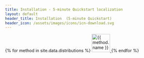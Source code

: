 ```yaml
---
title: Installation - 5-minute Quickstart localization
layout: default
header_title: Installation  (5-minute Quickstart)
header_icon: /assets/images/icons/icn-download.svg
---
```


<div class="page page-install">
  <!--{% include header.html %}-->
  <section class="content-section">
    <div class="container">
      <div class="distributions">
        {% for method in site.data.distributions %}
          <a href="{% if method.soon %}#{% else %}/install/{{ method.id }}/{% endif %}" class="box {% if method.soon %}soon{% endif %}" title="{{ method.name }}">
            <img src="/assets/images/distributions/{{ method.id }}.png" alt="{{ method.name }}"/ style="height: 60px">
          </a>
        {% endfor %}
      </div>
      <br>
    </div>
  </section>
</div>
